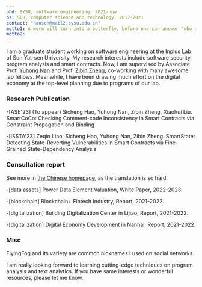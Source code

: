 ```yaml
---
phd: SYSU, software engineering, 2021-now
bs: SCU, computer science and technology, 2017-2021
contact: "haosch@mail2.sysu.edu.cn"
motto1: A worm will turn into a butterfly, before one can answer "who am I".
motto2:
---
```


I am a graduate student working on software engineering at the Inplus Lab of Sun Yat-sen University. My research interests include software security, program analysis and smart contracts. Now, I am  supervised by Associate Prof. [Yuhong Nan](https://nanyuhong.github.io/) and Prof. [Zibin Zheng](http://www.zibinzheng.com), co-working with many awesome lab fellows. Meanwhile, I have been drawing much effort on the digital economy at the top-level planning due to programs of our lab. 

### Research Publication
-[ASE'23] \(To appear) Sicheng Hao, Yuhong Nan, Zibin Zheng, Xiaohui Liu. SmartCoCo: Checking Comment-code Inconsistency in Smart Contracts via Constraint Propagation and Binding


-[ISSTA'23] Zeqin Liao, Sicheng Hao, Yuhong Nan, Zibin Zheng. SmartState: Detecting State-Reverting Vulnerabilities in Smart Contracts via Fine-Grained State-Dependency Analysis



### Consultation report
See more in [the Chinese homepage](./zh), as the translation is so hard.

-[data assets] Power Data Element Valuation, White Paper, 2022-2023.
 
-[blockchain]  Blockchain+ Fintech Industry, Report, 2021-2022. 

-[digitalization] Building Digitalization Center in Lijiao, Report, 2021-2022.

-[digitalization] Digital Economy Development in Nanhai, Report, 2021-2022.


### Misc

FlyingFog and its variety are common nicknames I used on social networks.

I am really looking forward to learning cutting-edge techniques on program analysis and text analytics. If you have same interests or wonderful resources, please let me know.